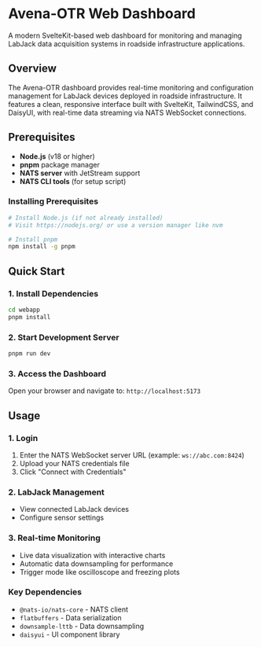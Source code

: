 # Avena-OTR Web Dashboard

A modern SvelteKit-based web dashboard for monitoring and managing LabJack data acquisition systems in roadside infrastructure applications.

## Overview

The Avena-OTR dashboard provides real-time monitoring and configuration management for LabJack devices deployed in roadside infrastructure. It features a clean, responsive interface built with SvelteKit, TailwindCSS, and DaisyUI, with real-time data streaming via NATS WebSocket connections.

## Prerequisites

- **Node.js** (v18 or higher)
- **pnpm** package manager
- **NATS server** with JetStream support
- **NATS CLI tools** (for setup script)

### Installing Prerequisites

```bash
# Install Node.js (if not already installed)
# Visit https://nodejs.org/ or use a version manager like nvm

# Install pnpm
npm install -g pnpm
```

## Quick Start

### 1. Install Dependencies

```bash
cd webapp
pnpm install
```

### 2. Start Development Server

```bash
pnpm run dev
```

### 3. Access the Dashboard

Open your browser and navigate to: `http://localhost:5173`


## Usage

### 1. Login

1. Enter the NATS WebSocket server URL (example: `ws://abc.com:8424`)
2. Upload your NATS credentials file
3. Click "Connect with Credentials"

### 2. LabJack Management

- View connected LabJack devices
- Configure sensor settings

### 3. Real-time Monitoring

- Live data visualization with interactive charts
- Automatic data downsampling for performance
- Trigger mode like oscilloscope and freezing plots


### Key Dependencies

- `@nats-io/nats-core` - NATS client
- `flatbuffers` - Data serialization
- `downsample-lttb` - Data downsampling
- `daisyui` - UI component library
